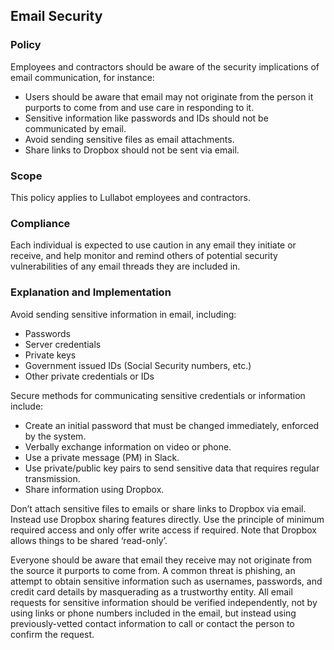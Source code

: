 ## Email Security

### Policy
Employees and contractors should be aware of the security implications of email communication, for instance: 

- Users should be aware that email may not originate from the person it purports to come from and use care in responding to it.
- Sensitive information like passwords and IDs should not be communicated by email.
- Avoid sending sensitive files as email attachments.
- Share links to Dropbox should not be sent via email.

### Scope
This policy applies to Lullabot employees and contractors.

### Compliance
Each individual is expected to use caution in any email they initiate or receive, and help monitor and remind others of potential security vulnerabilities of any email threads they are included in.

### Explanation and Implementation

Avoid sending sensitive information in email, including:

- Passwords
- Server credentials
- Private keys
- Government issued IDs (Social Security numbers, etc.)
- Other private credentials or IDs

Secure methods for communicating sensitive credentials or information include:

- Create an initial password that must be changed immediately, enforced by the system.
- Verbally exchange information on video or phone.
- Use a private message (PM) in Slack.
- Use private/public key pairs to send sensitive data that requires regular transmission.
- Share information using Dropbox.

Don’t attach sensitive files to emails or share links to Dropbox via email. Instead use Dropbox sharing features directly. Use the principle of minimum required access and only offer write access if required. Note that Dropbox allows things to be shared ‘read-only’.

Everyone should be aware that email they receive may not originate from the source it purports to come from. A common threat is phishing, an attempt to obtain sensitive information such as usernames, passwords, and credit card details by masquerading as a trustworthy entity. All email requests for sensitive information should be verified independently, not by using links or phone numbers included in the email, but instead using previously-vetted contact information to call or contact the person to confirm the request.
